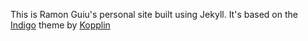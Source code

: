 This is Ramon Guiu's personal site built using Jekyll.
It's based on the [Indigo](https://github.com/sergiokopplin/indigo) theme by [Kopplin](https://github.com/sergiokopplin)
